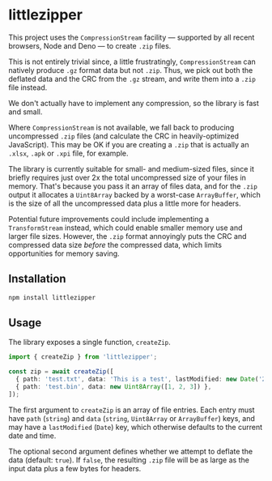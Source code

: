 # littlezipper

This project uses the `CompressionStream` facility — supported by all recent browsers, Node and Deno — to create `.zip` files.

This is not entirely trivial since, a little frustratingly, `CompressionStream` can natively produce `.gz` format data but not `.zip`. Thus, we pick out both the deflated data and the CRC from the `.gz` stream, and write them into a `.zip` file instead.

We don't actually have to implement any compression, so the library is fast and small.

Where `CompressionStream` is not available, we fall back to producing uncompressed `.zip` files (and calculate the CRC in heavily-optimized JavaScript). This may be OK if you are creating a `.zip` that is actually an `.xlsx`, `.apk` or `.xpi` file, for example.

The library is currently suitable for small- and medium-sized files, since it briefly requires just over 2x the total uncompressed size of your files in memory. That's because you pass it an array of files data, and for the `.zip` output it allocates a `Uint8Array` backed by a worst-case `ArrayBuffer`, which is the size of all the uncompressed data plus a little more for headers.

Potential future improvements could include implementing a `TransformStream` instead, which could enable smaller memory use and larger file sizes. However, the `.zip` format annoyingly puts the CRC and compressed data size _before_ the compressed data, which limits opportunities for memory saving.

## Installation

```bash
npm install littlezipper
```

## Usage

The library exposes a single function, `createZip`.

```typescript
import { createZip } from 'littlezipper'; 

const zip = await createZip([
  { path: 'test.txt', data: 'This is a test', lastModified: new Date('2020-01-01T00:00:00') },
  { path: 'test.bin', data: new Uint8Array([1, 2, 3]) },
]);
```

The first argument to `createZip` is an array of file entries. Each entry must have `path` (`string`) and `data` (`string`, `Uint8Array` or `ArrayBuffer`) keys, and may have a `lastModified` (`Date`) key, which otherwise defaults to the current date and time.

The optional second argument defines whether we attempt to deflate the data (default: `true`). If `false`, the resulting `.zip` file will be as large as the input data plus a few bytes for headers.

